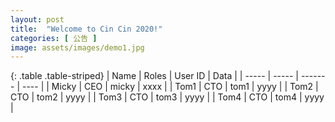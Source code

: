 ```yaml
---
layout: post
title:  "Welcome to Cin Cin 2020!"
categories: [ 公告 ]
image: assets/images/demo1.jpg
---
```


{: .table .table-striped}
| Name  | Roles | User ID | Data |
| ----- | ----- | ------- | ---- |
| Micky | CEO   | micky   | xxxx |
| Tom1  | CTO   | tom1    | yyyy |
| Tom2  | CTO   | tom2    | yyyy |
| Tom3  | CTO   | tom3    | yyyy |
| Tom4  | CTO   | tom4    | yyyy |

[jekyll-gh]:   https://github.com/jekyll/jekyll
[jekyll-talk]: https://talk.jekyllrb.com/
